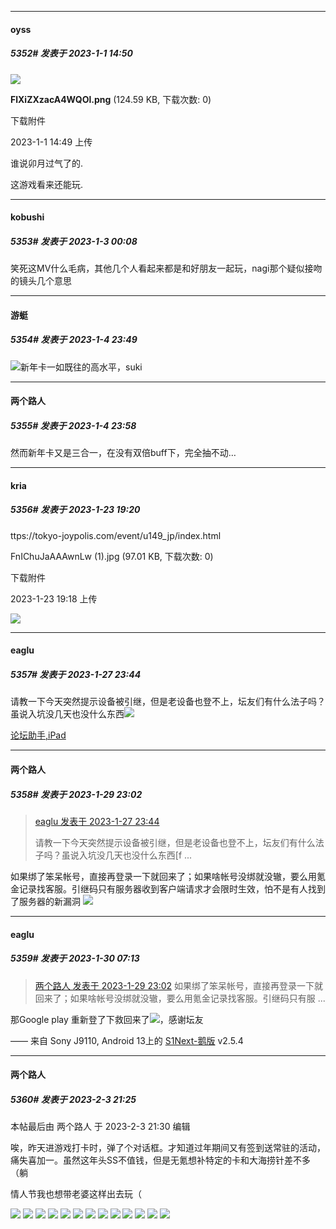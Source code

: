 

*****

####  oyss  
##### 5352#       发表于 2023-1-1 14:50

<img src="https://img.saraba1st.com/forum/202301/01/144958jnrmzefnirtmzbdj.png" referrerpolicy="no-referrer">

<strong>FlXiZXzacA4WQOl.png</strong> (124.59 KB, 下载次数: 0)

下载附件

2023-1-1 14:49 上传

谁说卯月过气了的.

这游戏看来还能玩.



*****

####  kobushi  
##### 5353#       发表于 2023-1-3 00:08

笑死这MV什么毛病，其他几个人看起来都是和好朋友一起玩，nagi那个疑似接吻的镜头几个意思



*****

####  游蜓  
##### 5354#       发表于 2023-1-4 23:49

<img src="https://static.saraba1st.com/image/smiley/face2017/072.png" referrerpolicy="no-referrer">新年卡一如既往的高水平，suki



*****

####  两个路人  
##### 5355#       发表于 2023-1-4 23:58

然而新年卡又是三合一，在没有双倍buff下，完全抽不动… 

*****

####  kria  
##### 5356#       发表于 2023-1-23 19:20

ttps://tokyo-joypolis.com/event/u149_jp/index.html

FnIChuJaAAAwnLw (1).jpg
(97.01 KB, 下载次数: 0)

下载附件

2023-1-23 19:18 上传

<img src="https://img.saraba1st.com/forum/202301/23/191839slok6llrmkcf55l0.jpg" referrerpolicy="no-referrer">

*****

####  eaglu  
##### 5357#       发表于 2023-1-27 23:44

请教一下今天突然提示设备被引继，但是老设备也登不上，坛友们有什么法子吗？虽说入坑没几天也没什么东西<img src="https://static.saraba1st.com/image/smiley/face2017/068.png" referrerpolicy="no-referrer">

[论坛助手,iPad](https://bbs.saraba1st.com/2b/forum.php?mod=viewthread&amp;tid=2029836)


*****

####  两个路人  
##### 5358#       发表于 2023-1-29 23:02

<blockquote><a href="httphttps://bbs.saraba1st.com/2b/forum.php?mod=redirect&amp;goto=findpost&amp;pid=59509568&amp;ptid=1130963" target="_blank">eaglu 发表于 2023-1-27 23:44</a>

请教一下今天突然提示设备被引继，但是老设备也登不上，坛友们有什么法子吗？虽说入坑没几天也没什么东西[f ...</blockquote>
如果绑了笨呆帐号，直接再登录一下就回来了；如果啥帐号没绑就没辙，要么用氪金记录找客服。引继码只有服务器收到客户端请求才会限时生效，怕不是有人找到了服务器的新漏洞 <img src="https://static.saraba1st.com/image/smiley/face2017/001.png" referrerpolicy="no-referrer">


*****

####  eaglu  
##### 5359#       发表于 2023-1-30 07:13

<blockquote><a href="httphttps://bbs.saraba1st.com/2b/forum.php?mod=redirect&amp;goto=findpost&amp;pid=59536124&amp;ptid=1130963" target="_blank">两个路人 发表于 2023-1-29 23:02</a>
如果绑了笨呆帐号，直接再登录一下就回来了；如果啥帐号没绑就没辙，要么用氪金记录找客服。引继码只有服 ...</blockquote>
那Google play 重新登了下救回来了<img src="https://static.saraba1st.com/image/smiley/face2017/068.png" referrerpolicy="no-referrer">，感谢坛友

—— 来自 Sony J9110, Android 13上的 [S1Next-鹅版](https://github.com/ykrank/S1-Next/releases) v2.5.4

*****

####  两个路人  
##### 5360#       发表于 2023-2-3 21:25

 本帖最后由 两个路人 于 2023-2-3 21:30 编辑 

唉，昨天进游戏打卡时，弹了个对话框。才知道过年期间又有签到送常驻的活动，痛失喜加一。虽然这年头SS不值钱，但是无氪想补特定的卡和大海捞针差不多（躺

情人节我也想带老婆这样出去玩（

<img src="https://p.sda1.dev/9/9ec026f3a187b43692854b36393bd093/IMG_20230203_211100.jpg" referrerpolicy="no-referrer">
<img src="https://p.sda1.dev/9/a2df8295a1fae3ebc867b9a4ebcdbf1f/IMG_20230203_211134.jpg" referrerpolicy="no-referrer">
<img src="https://p.sda1.dev/9/463f02e98114a4f3211e24d2894579c8/IMG_20230203_210853.jpg" referrerpolicy="no-referrer">
<img src="https://p.sda1.dev/9/5aba331b8f252e3d1b9a9b2e06304ceb/IMG_20230203_211029.jpg" referrerpolicy="no-referrer">
<img src="https://p.sda1.dev/9/582a2aaa6df220f9591ea76dee850084/IMG_20230203_211329.jpg" referrerpolicy="no-referrer">
<img src="https://p.sda1.dev/9/828a21272528e874373e711b8f9a606a/IMG_20230203_211352.jpg" referrerpolicy="no-referrer">
<img src="https://p.sda1.dev/9/1fe0aa857804db693f13d362144ba299/IMG_20230203_210328.jpg" referrerpolicy="no-referrer">
<img src="https://p.sda1.dev/9/0ae89467dc1493c29b4f8e9ede4a072e/IMG_20230203_210819.jpg" referrerpolicy="no-referrer">
<img src="https://p.sda1.dev/9/a3c748c3890a2e4a186cf2fb91206af2/IMG_20230203_210958.jpg" referrerpolicy="no-referrer">
<img src="https://p.sda1.dev/9/7444f0e2c88e4afaa5e91acc7a078469/IMG_20230203_211320.jpg" referrerpolicy="no-referrer">
<img src="https://p.sda1.dev/9/e4dbc8c44c98200e05ffc09713701f41/IMG_20230203_210933.jpg" referrerpolicy="no-referrer">
<img src="https://p.sda1.dev/9/5333a6c309cd60ce388447e9336b5c08/IMG_20230203_210907.jpg" referrerpolicy="no-referrer">
<img src="https://p.sda1.dev/9/7688f5795fc21222012a190fd2e2559a/IMG_20230202_204142.jpg" referrerpolicy="no-referrer">

